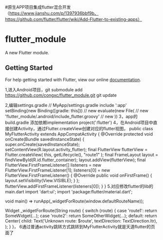 #原生APP项目集成flutter混合开发 （https://www.jianshu.com/p/1397936bbf9b、https://github.com/flutter/flutter/wiki/Add-Flutter-to-existing-apps）
# flutter_module

A new Flutter module.

## Getting Started

For help getting started with Flutter, view our online
[documentation](https://flutter.dev/).


1,进入Android项目，git submodule add https://github.com/congxc/flutter_module.git
  git update
  
2,编辑settings.gradle 
  // MyApp/settings.gradle
include ':app'
setBinding(new Binding([gradle: this]))                                 // new
evaluate(new File(                                             // new
        'flutter_module/.android/include_flutter.groovy'                          // new
))
3，app的build.gradle 添加依赖implementation project(':flutter')
4，在Android项目中直接创建Activity，通过Flutter.createView创建对应的flutter视图，
public class MyFlutterActivity extends AppCompatActivity {
    @Override
    protected void onCreate(Bundle savedInstanceState) {
        super.onCreate(savedInstanceState);
        setContentView(R.layout.activity_flutter);
        final FlutterView flutterView = Flutter.createView(
                this,
                getLifecycle(),
                "route1"
        );
        final FrameLayout layout = findViewById(R.id.flutter_container);
        layout.addView(flutterView);
        final FlutterView.FirstFrameListener[] listeners = new FlutterView.FirstFrameListener[1];
        listeners[0] = new FlutterView.FirstFrameListener() {
            @Override
            public void onFirstFrame() {
                layout.setVisibility(View.VISIBLE);
            }
        };
        flutterView.addFirstFrameListener(listeners[0]);
    }
}
5.对应修改flutter的lib的main.dart
import 'dart:ui';
import 'package:flutter/material.dart';

void main() => runApp(_widgetForRoute(window.defaultRouteName));

Widget _widgetForRoute(String route) {
  switch (route) {
    case 'route1':
      return SomeWidget(...);
    case 'route2':
      return SomeOtherWidget(...);
    default:
      return Center(
        child: Text('Unknown route: $route', textDirection: TextDirection.ltr),
      );
  }
}，
6通过普通activity跳转方式跳转到MyFlutterActivity就是天道flutter的页面了
